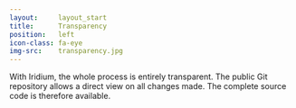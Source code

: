 ```yaml
---
layout:		layout_start
title:		Transparency
position:	left
icon-class: fa-eye
img-src:	transparency.jpg
---
```

With Iridium, the whole process is entirely transparent. The public Git repository allows a direct view on all changes made. The complete source code is therefore available.